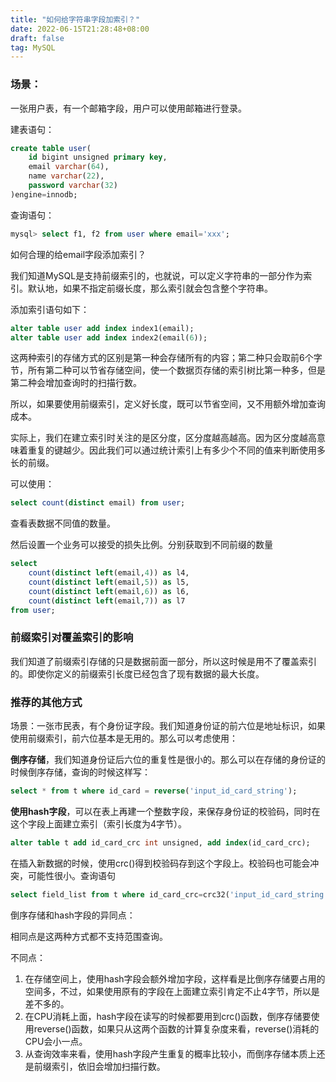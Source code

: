 ```yaml
---
title: "如何给字符串字段加索引？"
date: 2022-06-15T21:28:48+08:00
draft: false
tag: MySQL
---
```



### 场景：

一张用户表，有一个邮箱字段，用户可以使用邮箱进行登录。

建表语句：

```sql
create table user(
	id bigint unsigned primary key,
 	email varchar(64),
    name varchar(22),
    password varchar(32)
)engine=innodb;
```

查询语句：

```sql
mysql> select f1, f2 from user where email='xxx';
```



如何合理的给email字段添加索引？

我们知道MySQL是支持前缀索引的，也就说，可以定义字符串的一部分作为索引。默认地，如果不指定前缀长度，那么索引就会包含整个字符串。

添加索引语句如下：

```sql
alter table user add index index1(email);
alter table user add index index2(email(6));
```

这两种索引的存储方式的区别是第一种会存储所有的内容；第二种只会取前6个字节，所有第二种可以节省存储空间，使一个数据页存储的索引树比第一种多，但是第二种会增加查询时的扫描行数。

所以，如果要使用前缀索引，定义好长度，既可以节省空间，又不用额外增加查询成本。

实际上，我们在建立索引时关注的是区分度，区分度越高越高。因为区分度越高意味着重复的键越少。因此我们可以通过统计索引上有多少个不同的值来判断使用多长的前缀。

可以使用：

```sql
select count(distinct email) from user;
```

查看表数据不同值的数量。

然后设置一个业务可以接受的损失比例。分别获取到不同前缀的数量

```sql
select
	count(distinct left(email,4)) as l4,
	count(distinct left(email,5)) as l5,
	count(distinct left(email,6)) as l6,
	count(distinct left(email,7)) as l7
from user;
```



### 前缀索引对覆盖索引的影响

我们知道了前缀索引存储的只是数据前面一部分，所以这时候是用不了覆盖索引的。即使你定义的前缀索引长度已经包含了现有数据的最大长度。



### 推荐的其他方式

场景：一张市民表，有个身份证字段。我们知道身份证的前六位是地址标识，如果使用前缀索引，前六位基本是无用的。那么可以考虑使用：

**倒序存储**，我们知道身份证后六位的重复性是很小的。那么可以在存储的身份证的时候倒序存储，查询的时候这样写：

```sql
select * from t where id_card = reverse('input_id_card_string');
```

**使用hash字段**，可以在表上再建一个整数字段，来保存身份证的校验码，同时在这个字段上面建立索引（索引长度为4字节）。

```sql
alter table t add id_card_crc int unsigned, add index(id_card_crc);
```

在插入新数据的时候，使用crc()得到校验码存到这个字段上。校验码也可能会冲突，可能性很小。查询语句

```sql
select field_list from t where id_card_crc=crc32('input_id_card_string') and id_card='input_id_card_string'
```

倒序存储和hash字段的异同点：

相同点是这两种方式都不支持范围查询。

不同点：

1. 在存储空间上，使用hash字段会额外增加字段，这样看是比倒序存储要占用的空间多，不过，如果使用原有的字段在上面建立索引肯定不止4字节，所以是差不多的。
2. 在CPU消耗上面，hash字段在读写的时候都要用到crc()函数，倒序存储要使用reverse()函数，如果只从这两个函数的计算复杂度来看，reverse()消耗的CPU会小一点。
3. 从查询效率来看，使用hash字段产生重复的概率比较小，而倒序存储本质上还是前缀索引，依旧会增加扫描行数。
